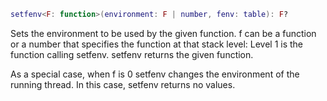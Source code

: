 ```Lua
setfenv<F: function>(environment: F | number, fenv: table): F?
```
Sets the environment to be used by the given function. f can be a function or a number that specifies the function at that stack level: Level 1 is the function calling setfenv. setfenv returns the given function.

As a special case, when f is 0 setfenv changes the environment of the running thread. In this case, setfenv returns no values.